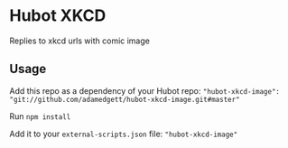 # Hubot XKCD

Replies to xkcd urls with comic image

## Usage

Add this repo as a dependency of your Hubot repo:
`"hubot-xkcd-image": "git://github.com/adamedgett/hubot-xkcd-image.git#master"`

Run `npm install`

Add it to your `external-scripts.json` file:
`"hubot-xkcd-image"`

